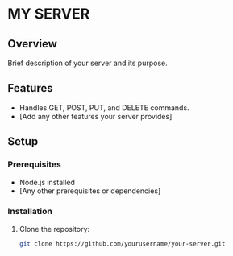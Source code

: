 # MY SERVER

## Overview

Brief description of your server and its purpose.

## Features

- Handles GET, POST, PUT, and DELETE commands.
- [Add any other features your server provides]

## Setup

### Prerequisites

- Node.js installed
- [Any other prerequisites or dependencies]

### Installation

1. Clone the repository:

   ```bash
   git clone https://github.com/yourusername/your-server.git
